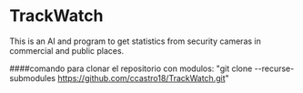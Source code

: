 # TrackWatch
This is an AI and program to get statistics from security cameras in commercial and public places.

####comando para clonar el repositorio con modulos:
"git clone --recurse-submodules https://github.com/ccastro18/TrackWatch.git"

